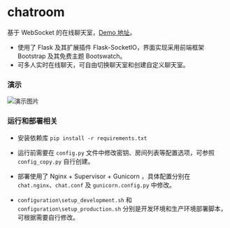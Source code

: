 # chatroom
基于 WebSocket 的在线聊天室，[Demo 地址](http://chat.enin.cc/)。

- 使用了 Flask 及其扩展插件 Flask-SocketIO，界面实现采用前端框架 Bootstrap 及其免费主题 Bootswatch。
- 可多人实时在线聊天，可自由切换聊天室和创建自定义聊天室。

### 演示
![演示图片](https://github.com/enincc/chatroom/blob/master/chatroom.gif)

### 运行和部署相关
- 安装依赖库 `pip install -r requirements.txt`

- 运行前需要在 `config.py` 文件中修改密钥、房间列表等配置选项，可参照 `config_copy.py` 自行创建。

- 部署使用了 Nginx + Supervisor + Gunicorn ，具体配置分别在 `chat.nginx`、`chat.conf` 及 `gunicorn.config.py` 中修改。

- `configuration\setup_development.sh` 和 `configuration\setup_production.sh` 分别是开发环境和生产环境部署脚本，可根据需要自行修改。

